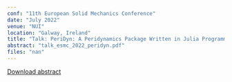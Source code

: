 ```yaml
---
conf: "11th European Solid Mechanics Conference"
date: "July 2022"
venue: "NUI"
location: "Galway, Ireland"
title: "Talk: PeriDyn: A Peridynamics Package Written in Julia Programming Language"
abstract: "talk_esmc_2022_peridyn.pdf"
files: "nan"
---
```


<!--  -->

[Download abstract]({{site.author.baseurl}}/files/talk_esmc_2022_peridyn.pdf)